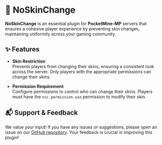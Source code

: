 # 🌟 NoSkinChange

**NoSkinChange** is an essential plugin for **PocketMine-MP** servers that ensures a cohesive player experience by preventing skin changes, maintaining uniformity across your gaming community.

## ✨ Features

- **Skin Restriction**  
  Prevents players from changing their skins, ensuring a consistent look across the server. Only players with the appropriate permissions can change their skins.

- **Permission Requirement**  
  Configure permissions to control who can change their skins. Players must have the `nsc.permission.use` permission to modify their skin.

## 📬 Support & Feedback

We value your input! If you have any issues or suggestions, please open an issue on our [GitHub repository](https://github.com/kronnosy/noskinchange/issues). Your feedback is crucial in improving this plugin!
